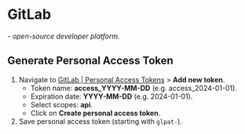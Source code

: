 # GitLab

*- open-source developer platform.*

## Generate Personal Access Token

1. Navigate to [GitLab | Personal Access Tokens](https://gitlab.com/-/user_settings/personal_access_tokens/) > **Add new token**.
    - Token name: **access_YYYY-MM-DD** (e.g. access\_2024-01-01).
    - Expiration date: **YYYY-MM-DD** (e.g. 2024-01-01).
    - Select scopes: **api**.
    - Click on **Create personal access token**.
1. Save personal access token (starting with `glpat-`).
